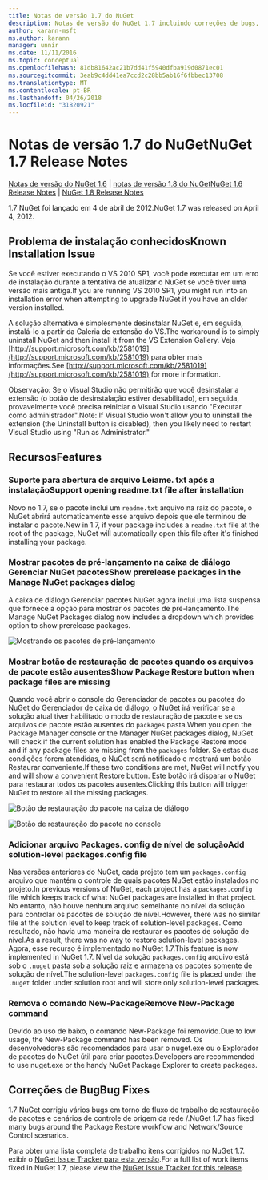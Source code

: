 ```yaml
---
title: Notas de versão 1.7 do NuGet
description: Notas de versão do NuGet 1.7 incluindo correções de bugs, problemas conhecidos, recursos adicionados e DCRs.
author: karann-msft
ms.author: karann
manager: unnir
ms.date: 11/11/2016
ms.topic: conceptual
ms.openlocfilehash: 81db81642ac21b7dd41f5940dfba919d0871ec01
ms.sourcegitcommit: 3eab9c4dd41ea7ccd2c28bb5ab16f6fbbec13708
ms.translationtype: MT
ms.contentlocale: pt-BR
ms.lasthandoff: 04/26/2018
ms.locfileid: "31820921"
---
```

# <a name="nuget-17-release-notes"></a><span data-ttu-id="1c762-103">Notas de versão 1.7 do NuGet</span><span class="sxs-lookup"><span data-stu-id="1c762-103">NuGet 1.7 Release Notes</span></span>

<span data-ttu-id="1c762-104">[Notas de versão do NuGet 1.6](../release-notes/nuget-1.6.md) | [notas de versão 1.8 do NuGet](../release-notes/nuget-1.8.md)</span><span class="sxs-lookup"><span data-stu-id="1c762-104">[NuGet 1.6 Release Notes](../release-notes/nuget-1.6.md) | [NuGet 1.8 Release Notes](../release-notes/nuget-1.8.md)</span></span>

<span data-ttu-id="1c762-105">1.7 NuGet foi lançado em 4 de abril de 2012.</span><span class="sxs-lookup"><span data-stu-id="1c762-105">NuGet 1.7 was released on April 4, 2012.</span></span>

## <a name="known-installation-issue"></a><span data-ttu-id="1c762-106">Problema de instalação conhecidos</span><span class="sxs-lookup"><span data-stu-id="1c762-106">Known Installation Issue</span></span>
<span data-ttu-id="1c762-107">Se você estiver executando o VS 2010 SP1, você pode executar em um erro de instalação durante a tentativa de atualizar o NuGet se você tiver uma versão mais antiga.</span><span class="sxs-lookup"><span data-stu-id="1c762-107">If you are running VS 2010 SP1, you might run into an installation error when attempting to upgrade NuGet if you have an older version installed.</span></span>

<span data-ttu-id="1c762-108">A solução alternativa é simplesmente desinstalar NuGet e, em seguida, instalá-lo a partir da Galeria de extensão do VS.</span><span class="sxs-lookup"><span data-stu-id="1c762-108">The workaround is to simply uninstall NuGet and then install it from the VS Extension Gallery.</span></span>  <span data-ttu-id="1c762-109">Veja [http://support.microsoft.com/kb/2581019](http://support.microsoft.com/kb/2581019) para obter mais informações.</span><span class="sxs-lookup"><span data-stu-id="1c762-109">See [http://support.microsoft.com/kb/2581019](http://support.microsoft.com/kb/2581019) for more information.</span></span>

<span data-ttu-id="1c762-110">Observação: Se o Visual Studio não permitirão que você desinstalar a extensão (o botão de desinstalação estiver desabilitado), em seguida, provavelmente você precisa reiniciar o Visual Studio usando "Executar como administrador".</span><span class="sxs-lookup"><span data-stu-id="1c762-110">Note: If Visual Studio won't allow you to uninstall the extension (the Uninstall button is disabled), then you likely need to restart Visual Studio using "Run as Administrator."</span></span>

## <a name="features"></a><span data-ttu-id="1c762-111">Recursos</span><span class="sxs-lookup"><span data-stu-id="1c762-111">Features</span></span>

### <a name="support-opening-readmetxt-file-after-installation"></a><span data-ttu-id="1c762-112">Suporte para abertura de arquivo Leiame. txt após a instalação</span><span class="sxs-lookup"><span data-stu-id="1c762-112">Support opening readme.txt file after installation</span></span>
<span data-ttu-id="1c762-113">Novo no 1.7, se o pacote inclui um `readme.txt` arquivo na raiz do pacote, o NuGet abrirá automaticamente esse arquivo depois que ele terminou de instalar o pacote.</span><span class="sxs-lookup"><span data-stu-id="1c762-113">New in 1.7, if your package includes a `readme.txt` file at the root of the package, NuGet will automatically open this file after it's finished installing your package.</span></span>

### <a name="show-prerelease-packages-in-the-manage-nuget-packages-dialog"></a><span data-ttu-id="1c762-114">Mostrar pacotes de pré-lançamento na caixa de diálogo Gerenciar NuGet pacotes</span><span class="sxs-lookup"><span data-stu-id="1c762-114">Show prerelease packages in the Manage NuGet packages dialog</span></span>
<span data-ttu-id="1c762-115">A caixa de diálogo Gerenciar pacotes NuGet agora inclui uma lista suspensa que fornece a opção para mostrar os pacotes de pré-lançamento.</span><span class="sxs-lookup"><span data-stu-id="1c762-115">The Manage NuGet Packages dialog now includes a dropdown which provides option to show prerelease packages.</span></span>

![Mostrando os pacotes de pré-lançamento](./media/prerelease-dropdown.png)

### <a name="show-package-restore-button-when-package-files-are-missing"></a><span data-ttu-id="1c762-117">Mostrar botão de restauração de pacotes quando os arquivos de pacote estão ausentes</span><span class="sxs-lookup"><span data-stu-id="1c762-117">Show Package Restore button when package files are missing</span></span>
<span data-ttu-id="1c762-118">Quando você abrir o console do Gerenciador de pacotes ou pacotes do NuGet do Gerenciador de caixa de diálogo, o NuGet irá verificar se a solução atual tiver habilitado o modo de restauração de pacote e se os arquivos de pacote estão ausentes do `packages` pasta.</span><span class="sxs-lookup"><span data-stu-id="1c762-118">When you open the Package Manager console or the Manager NuGet packages dialog, NuGet will check if the current solution has enabled the Package Restore mode and if any package files are missing from the `packages` folder.</span></span> <span data-ttu-id="1c762-119">Se estas duas condições forem atendidas, o NuGet será notificado e mostrará um botão Restaurar conveniente.</span><span class="sxs-lookup"><span data-stu-id="1c762-119">If these two conditions are met, NuGet will notify you and will show a convenient Restore button.</span></span> <span data-ttu-id="1c762-120">Este botão irá disparar o NuGet para restaurar todos os pacotes ausentes.</span><span class="sxs-lookup"><span data-stu-id="1c762-120">Clicking this button will trigger NuGet to restore all the missing packages.</span></span>

![Botão de restauração do pacote na caixa de diálogo](./media/packagerestore-dialog.png)

![Botão de restauração do pacote no console](./media/packagerestore-console.png)

### <a name="add-solution-level-packagesconfig-file"></a><span data-ttu-id="1c762-123">Adicionar arquivo Packages. config de nível de solução</span><span class="sxs-lookup"><span data-stu-id="1c762-123">Add solution-level packages.config file</span></span>
<span data-ttu-id="1c762-124">Nas versões anteriores do NuGet, cada projeto tem um `packages.config` arquivo que mantém o controle de quais pacotes NuGet estão instalados no projeto.</span><span class="sxs-lookup"><span data-stu-id="1c762-124">In previous versions of NuGet, each project has a `packages.config` file which keeps track of what NuGet packages are installed in that project.</span></span> <span data-ttu-id="1c762-125">No entanto, não houve nenhum arquivo semelhante no nível da solução para controlar os pacotes de solução de nível.</span><span class="sxs-lookup"><span data-stu-id="1c762-125">However, there was no similar file at the solution level to keep track of solution-level packages.</span></span> <span data-ttu-id="1c762-126">Como resultado, não havia uma maneira de restaurar os pacotes de solução de nível.</span><span class="sxs-lookup"><span data-stu-id="1c762-126">As a result, there was no way to restore solution-level packages.</span></span>
<span data-ttu-id="1c762-127">Agora, esse recurso é implementado no NuGet 1.7.</span><span class="sxs-lookup"><span data-stu-id="1c762-127">This feature is now implemented in NuGet 1.7.</span></span> <span data-ttu-id="1c762-128">Nível da solução `packages.config` arquivo está sob o `.nuget` pasta sob a solução raiz e armazena os pacotes somente de solução de nível.</span><span class="sxs-lookup"><span data-stu-id="1c762-128">The solution-level `packages.config` file is placed under the `.nuget` folder under solution root and will store only solution-level packages.</span></span>

### <a name="remove-new-package-command"></a><span data-ttu-id="1c762-129">Remova o comando New-Package</span><span class="sxs-lookup"><span data-stu-id="1c762-129">Remove New-Package command</span></span>
<span data-ttu-id="1c762-130">Devido ao uso de baixo, o comando New-Package foi removido.</span><span class="sxs-lookup"><span data-stu-id="1c762-130">Due to low usage, the New-Package command has been removed.</span></span> <span data-ttu-id="1c762-131">Os desenvolvedores são recomendados para usar o nuget.exe ou o Explorador de pacotes do NuGet útil para criar pacotes.</span><span class="sxs-lookup"><span data-stu-id="1c762-131">Developers are recommended to use nuget.exe or the handy NuGet Package Explorer to create packages.</span></span>

## <a name="bug-fixes"></a><span data-ttu-id="1c762-132">Correções de Bug</span><span class="sxs-lookup"><span data-stu-id="1c762-132">Bug Fixes</span></span>
<span data-ttu-id="1c762-133">1.7 NuGet corrigiu vários bugs em torno de fluxo de trabalho de restauração de pacotes e cenários de controle de origem da rede /.</span><span class="sxs-lookup"><span data-stu-id="1c762-133">NuGet 1.7 has fixed many bugs around the Package Restore workflow and Network/Source Control scenarios.</span></span>

<span data-ttu-id="1c762-134">Para obter uma lista completa de trabalho itens corrigidos no NuGet 1.7. exibir o [NuGet Issue Tracker para esta versão](http://nuget.codeplex.com/workitem/list/advanced?keyword=&status=Closed&type=All&priority=All&release=NuGet%201.7&assignedTo=All&component=All&sortField=Votes&sortDirection=Descending&page=0).</span><span class="sxs-lookup"><span data-stu-id="1c762-134">For a full list of work items fixed in NuGet 1.7, please view the [NuGet Issue Tracker for this release](http://nuget.codeplex.com/workitem/list/advanced?keyword=&status=Closed&type=All&priority=All&release=NuGet%201.7&assignedTo=All&component=All&sortField=Votes&sortDirection=Descending&page=0).</span></span>
